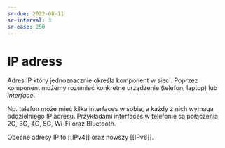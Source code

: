 ```yaml
---
sr-due: 2022-08-11
sr-interval: 3
sr-ease: 250
---
```


# IP adress
Adres IP który jednoznacznie określa komponent w sieci. Poprzez komponent możemy rozumieć konkretne urządzenie (telefon, laptop) lub *interface*. 

Np. telefon może mieć kilka interfaces w sobie, a każdy z nich wymaga oddzielniego IP adresu. Przykładami interfaces w telefonie są połączenia 2G, 3G, 4G, 5G, Wi-Fi oraz Bluetooth. 

Obecne adresy IP to [[IPv4]] oraz nowszy [[IPv6]]. 

